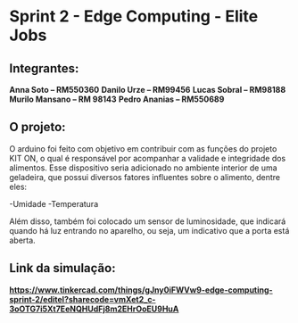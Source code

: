 # Sprint 2 - Edge Computing - Elite Jobs

## Integrantes:

**Anna Soto – RM550360**
**Danilo Urze – RM99456**
**Lucas Sobral – RM98188**
**Murilo Mansano – RM 98143**
**Pedro Ananias – RM550689**

## O projeto:

O arduino foi feito com objetivo em contribuir com as funções do projeto KIT ON, o qual é responsável por acompanhar a validade e integridade dos alimentos. Esse dispositivo seria adicionado no ambiente interior de uma geladeira, que possui diversos fatores influentes sobre o alimento, dentre eles:

-Umidade
-Temperatura

Além disso, também foi colocado um sensor de luminosidade, que indicará quando há luz entrando no aparelho, ou seja, um indicativo que a porta está aberta.

## Link da simulação:

**https://www.tinkercad.com/things/gJny0iFWVw9-edge-computing-sprint-2/editel?sharecode=vmXet2_c-3oOTG7i5Xt7EeNQHUdFj8m2EHrOoEU9HuA**
